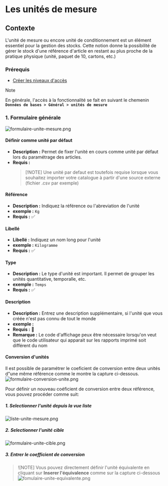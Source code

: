 # Les unités de mesure

## Contexte

L'unité de mesure ou encore unité de conditionnement est un élément essentiel pour la gestion des stocks. Cette notion donne la possibilité de gérer le stock d'une référence d'article en restant au plus proche de la pratique physique (unité, paquet de 10, cartons, etc.)
</br>

### Prérequis

- [Créer les niveaux d'accès](niveau-d-acces.md)

> [!NOTE]  
> En générale, l'accès à la fonctionnalité se fait en suivant le chemenin **`Données de bases > Général > unités de mesure`**

### 1. Formulaire générale

![formulaire-unite-mesure.png](https://i.postimg.cc/dtCqPdYg/formulaire-unite-mesure.png)

#### **Définir comme unité par défaut**

- **Description :** Permet de fixer l'unité en cours comme unité par défaut lors du paramétrage des articles.
- **Requis :**
  > [!NOTE] Une unité par defaut est toutefois requise lorsque vous souhaitez importer votre catalogue à partir d'une source externe (fichier .csv par exemple)

#### **Référence**

- **Description :** Indiquez la référence ou l'abreviation de l'unité
- **exemple :** `Kg`
- **Requis :** ✅

#### **Libellé**

- **Libellé :** Indiquez un nom long pour l'unité
- **exemple :** `Kilogramme`
- **Requis :** ✅

#### **Type**

- **Description :** Le type d'unité est important. Il permet de grouper les unités quantitative, temporalle, etc.
- **exemple :** `Temps`
- **Requis :** ✅

#### **Description**

- **Description :** Entrez une description supplémentaire, si l'unité que vous créée n'est pas connu de tout le monde
- **exemple :**
- **Requis :** :no_entry_sign:
- **Remarque :** Le code d'affichage peux être nécessaire lorsqu'on veut que le code utilisateur qui apparait sur les rapports imprimé soit différent du nom

#### **Conversion d'unités**

Il est possible de paramétrer le coeficient de conversion entre deux unités d"une même référence comme le montre la capture ci-dessous.
![formulaire-conversion-unite.png](https://i.postimg.cc/W4gWsN3N/formulaire-conversion-unite.png)<br/>

Pour définir un nouveau coéficient de conversion entre deux référence, vous pouvez procéder comme suit:

##### 1. Selectionner l'unité depuis la vue liste

![liste-unite-mesure.png](https://i.postimg.cc/6pwhJDSR/liste-unite-mesure.png)

##### 2. Selectionner l'unité cible

![formulaire-unite-cible.png](https://i.postimg.cc/DfLsvx1c/formulaire-unite-cible.png)

##### 3. Entrer le coefficient de conversion

> ![NOTE]
> Vous pouvez directement définir l'unité équivalente en cliquant sur **Inserer l'équivalence** comme sur la capture ci-dessous
> ![fomulaire-unite-equivalente.png](https://i.postimg.cc/G2NZXcXv/fomulaire-unite-equivalente.png)
